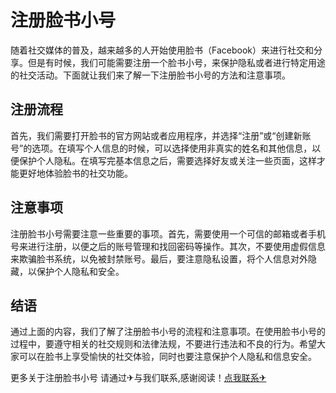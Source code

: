 # 注册脸书小号

随着社交媒体的普及，越来越多的人开始使用脸书（Facebook）来进行社交和分享。但是有时候，我们可能需要注册一个脸书小号，来保护隐私或者进行特定用途的社交活动。下面就让我们来了解一下注册脸书小号的方法和注意事项。

## 注册流程

首先，我们需要打开脸书的官方网站或者应用程序，并选择“注册”或“创建新账号”的选项。在填写个人信息的时候，可以选择使用非真实的姓名和其他信息，以便保护个人隐私。在填写完基本信息之后，需要选择好友或关注一些页面，这样才能更好地体验脸书的社交功能。

## 注意事项

注册脸书小号需要注意一些重要的事项。首先，需要使用一个可信的邮箱或者手机号来进行注册，以便之后的账号管理和找回密码等操作。其次，不要使用虚假信息来欺骗脸书系统，以免被封禁账号。最后，要注意隐私设置，将个人信息对外隐藏，以保护个人隐私和安全。

## 结语

通过上面的内容，我们了解了注册脸书小号的流程和注意事项。在使用脸书小号的过程中，要遵守相关的社交规则和法律法规，不要进行违法和不良的行为。希望大家可以在脸书上享受愉快的社交体验，同时也要注意保护个人隐私和信息安全。

更多关于注册脸书小号 请通过✈与我们联系,感谢阅读！[点我联系✈](https://edge.k02.cc)